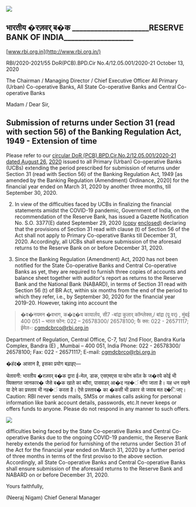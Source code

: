 ![](_page_0_Picture_0.jpeg)

## भारतीय �रज़वर् ब�क **\_\_\_\_\_\_\_\_\_\_\_\_\_\_\_\_\_\_\_\_\_RESERVE BANK OF INDIA\_\_\_\_\_\_\_\_\_\_\_\_\_\_\_\_\_\_\_**

 [www.rbi.org.in](http://www.rbi.org.in/)

RBI/2020-2021/55 DoR(PCB).BPD.Cir No.4/12.05.001/2020-21 October 13, 2020

The Chairman / Managing Director / Chief Executive Officer All Primary (Urban) Co-operative Banks, All State Co-operative Banks and Central Co-operative Banks

Madam / Dear Sir,

## **Submission of returns under Section 31 (read with section 56) of the Banking Regulation Act, 1949 - Extension of time**

Please refer to our [circular DoR \(PCB\).BPD.Cir.No.2/12.05.001/2020-21 dated August 26,](https://www.rbi.org.in/Scripts/NotificationUser.aspx?Id=11953&Mode=0)  [2020](https://www.rbi.org.in/Scripts/NotificationUser.aspx?Id=11953&Mode=0) issued to all Primary (Urban) Co-operative Banks (UCBs) extending the period prescribed for submission of returns under Section 31 (read with Section 56) of the Banking Regulation Act, 1949 [as amended by the Banking Regulation (Amendment) Ordinance, 2020] for the financial year ended on March 31, 2020 by another three months, till September 30, 2020.

2. In view of the difficulties faced by UCBs in finalizing the financial statements amidst the COVID-19 pandemic, Government of India, on the recommendation of the Reserve Bank, has issued a Gazette Notification No. S.O. 3377(E) dated September 29, 2020 [\(copy](https://rbidocs.rbi.org.in/rdocs/content/pdfs/GN13102020.pdf)  [enclosed\)](https://rbidocs.rbi.org.in/rdocs/content/pdfs/GN13102020.pdf) declaring that the provisions of Section 31 read with clause (t) of Section 56 of the Act shall not apply to Primary Co-operative Banks till December 31, 2020. Accordingly, all UCBs shall ensure submission of the aforesaid returns to the Reserve Bank on or before December 31, 2020.

3. Since the Banking Regulation (Amendment) Act, 2020 has not been notified for the State Co-operative Banks and Central Co-operative Banks as yet, they are required to furnish three copies of accounts and balance sheet together with auditor's report as returns to the Reserve Bank and the National Bank (NABARD), in terms of Section 31 read with Section 56 (t) of BR Act, within six months from the end of the period to which they refer, i.e., by September 30, 2020 for the financial year 2019-20. However, taking into account the

> �व�नयमन �वभाग, क�द्र�य कायार्लय, सी7 -बांद्रा कुलार् कॉम्प्लेक्स,/ बांद्रा (पू वर्) , मुंबई 400 051 – भारत फोन: 022 – 26578300/ 26578100; फै क्स: 022 - 26571117; ईमेल-: [cgmdcbrco@rbi.org.in](mailto:cgmdcbrco@rbi.org.in)

Department of Regulation, Central Office, C-7, 1st/ 2nd Floor, Bandra Kurla Complex, Bandra (E) , Mumbai – 400 051, India Phone: 022 - 26578300/ 26578100; Fax: 022 - 26571117; E-mail: [cgmdcbrco@rbi.org.in](mailto:cgmdcbrco@rbi.org.in)

�हंद� आसान है, इसका प्रयोग बढ़ाइए—

चेतावनी: भारतीय �रज़वर् ब�क द्वारा ई-मेल, डाक, एसएमएस या फोन कॉल के ज�रये कोई भी व्यिक्तगत जानकार� जैसे ब�क खाते का ब्यौरा, पासवडर् आ�द नह�ं माँगा जाता है। यह धन रखने या देने का प्रस्ताव भी नह�ं करता है। ऐसे प्रस्ताव� का �कसी भी प्रकार से जवाब मत द�िजए। Caution: RBI never sends mails, SMSs or makes calls asking for personal information like bank account details, passwords, etc.It never keeps or offers funds to anyone. Please do not respond in any manner to such offers.

![](_page_1_Picture_0.jpeg)

difficulties being faced by the State Co-operative Banks and Central Co-operative Banks due to the ongoing COVID-19 pandemic, the Reserve Bank hereby extends the period for furnishing of the returns under Section 31 of the Act for the financial year ended on March 31, 2020 by a further period of three months in terms of the first proviso to the above section. Accordingly, all State Co-operative Banks and Central Co-operative Banks shall ensure submission of the aforesaid returns to the Reserve Bank and NABARD on or before December 31, 2020.

Yours faithfully,

(Neeraj Nigam) Chief General Manager